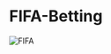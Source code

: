 # FIFA-Betting



![FIFA](https://user-images.githubusercontent.com/66811996/103347631-a15e1680-4aeb-11eb-960a-a0cf4eeb538d.png)
